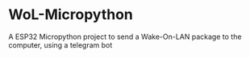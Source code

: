 # WoL-Micropython
A ESP32 Micropython project to send a Wake-On-LAN package to the computer, using a telegram bot

